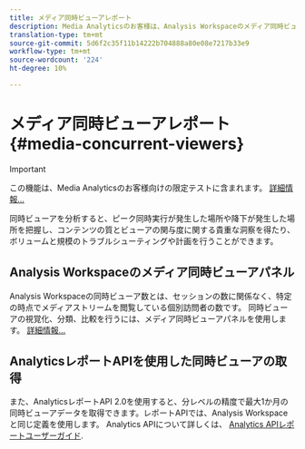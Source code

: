 ```yaml
---
title: メディア同時ビューアレポート
description: Media Analyticsのお客様は、Analysis Workspaceのメディア同時ビューアパネルを使用して、同時ビューアを分析し、ピーク同時実行が発生した場所やドロップオフが発生した場所を把握できます。
translation-type: tm+mt
source-git-commit: 5d6f2c35f11b14222b704888a80e08e7217b33e9
workflow-type: tm+mt
source-wordcount: '224'
ht-degree: 10%

---
```



# メディア同時ビューアレポート{#media-concurrent-viewers}

>[!IMPORTANT]
>
>この機能は、Media Analyticsのお客様向けの限定テストに含まれます。 [詳細情報...](https://docs.adobe.com/content/help/ja-JP/analytics/landing/an-releases.html)

同時ビューアを分析すると、ピーク同時実行が発生した場所や降下が発生した場所を把握し、コンテンツの質とビューアの関与度に関する貴重な洞察を得たり、ボリュームと規模のトラブルシューティングや計画を行うことができます。

## Analysis Workspaceのメディア同時ビューアパネル

Analysis Workspaceの同時ビューア数とは、セッションの数に関係なく、特定の時点でメディアストリームを閲覧している個別訪問者の数です。 同時ビューアの視覚化、分類、比較を行うには、メディア同時ビューアパネルを使用します。 [詳細情報...](https://docs.adobe.com/content/help/en/analytics/analyze/analysis-workspace/panels/media-concurrent-viewers.html)

## AnalyticsレポートAPIを使用した同時ビューアの取得

また、AnalyticsレポートAPI 2.0を使用すると、分レベルの精度で最大1か月の同時ビューアデータを取得できます。レポートAPIでは、Analysis Workspaceと同じ定義を使用します。  Analytics APIについて詳しくは、 [Analytics APIレポートユーザーガイド](https://www.adobe.io/apis/experiencecloud/analytics/docs.html#!AdobeDocs/analytics-2.0-apis/master/reporting-guide.md).

